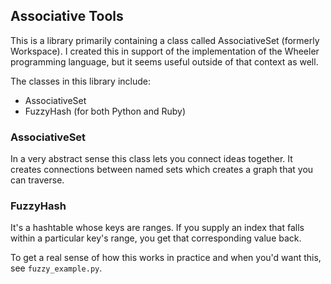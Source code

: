 Associative Tools
--------------------
This is a library primarily containing a class called AssociativeSet (formerly Workspace). 
I created this in support of the implementation of the Wheeler programming language, but it seems useful outside of that context as well.


The classes in this library include:

* AssociativeSet
* FuzzyHash (for both Python and Ruby)



### AssociativeSet
In a very abstract sense this class lets you connect ideas together. It creates connections between named sets which creates a graph that you can traverse.


### FuzzyHash
It's a hashtable whose keys are ranges. If you supply an index that falls within a particular key's range, you get that corresponding value back.

To get a real sense of how this works in practice and when you'd want this, see `fuzzy_example.py`.




